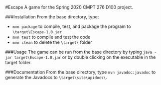 #Escape
A game for the Spring 2020 CMPT 276 D100 project.

###Installation
From the base directory, type:
- `mvn package` to compile, test, and package the program to `\target\Escape-1.0.jar`
- `mvn test` to compile and test the code
- `mvn clean` to delete the `\target\` folder

###Usage
The game can be run from the base directory by typing `java -jar target\Escape-1.0.jar` or by double clicking on the executable in the target folder.

###Documentation
From the base directory, type `mvn javadoc:javadoc` to generate the Javadocs to `\target\site\apidocs\`.